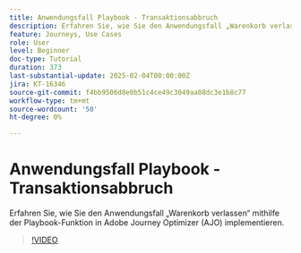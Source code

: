 ```yaml
---
title: Anwendungsfall Playbook - Transaktionsabbruch
description: Erfahren Sie, wie Sie den Anwendungsfall „Warenkorb verlassen“ mithilfe der Playbook-Funktion in Adobe Journey Optimizer (AJO) implementieren.
feature: Journeys, Use Cases
role: User
level: Beginner
doc-type: Tutorial
duration: 373
last-substantial-update: 2025-02-04T00:00:00Z
jira: KT-16346
source-git-commit: f4bb9506d8e0b51c4ce49c3049aa08dc3e1b8c77
workflow-type: tm+mt
source-wordcount: '50'
ht-degree: 0%

---
```



# Anwendungsfall Playbook - Transaktionsabbruch

Erfahren Sie, wie Sie den Anwendungsfall „Warenkorb verlassen“ mithilfe der Playbook-Funktion in Adobe Journey Optimizer (AJO) implementieren.

>[!VIDEO](https://video.tv.adobe.com/v/3443964/?learn=on&enablevpops)
